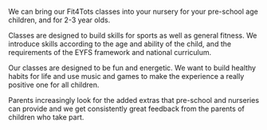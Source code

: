 We can bring our Fit4Tots classes into your nursery for your pre-school age children, and for 2-3 year olds.

Classes are designed to build skills for sports as well as general fitness. We introduce skills according to the age and ability of the child, and the requirements of the EYFS framework and national curriculum.

Our classes are designed to be fun and energetic. We want to build healthy habits for life and use music and games to make the experience a really positive one for all children.

Parents increasingly look for the added extras that pre-school and nurseries can provide and we get consistently great feedback from the parents of children who take part. 
